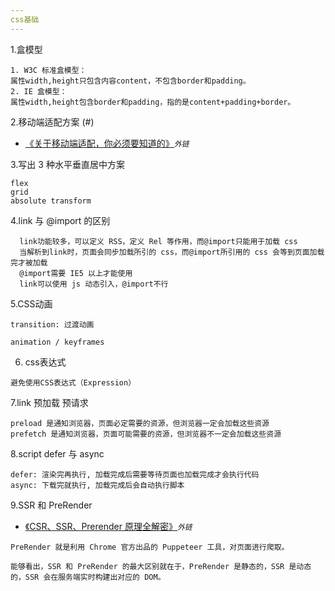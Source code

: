 ```yaml
---
css基础
---
```


1.盒模型

```text
1. W3C 标准盒模型：
属性width,height只包含内容content，不包含border和padding。
2. IE 盒模型：
属性width,height包含border和padding，指的是content+padding+border。
```

2.移动端适配方案 (#)

-   [《关于移动端适配，你必须要知道的》](https://juejin.im/post/5cddf289f265da038f77696c)_`外链`_

3.写出 3 种水平垂直居中方案

```text
flex
grid
absolute transform
```

4.link 与 @import 的区别

```text
  link功能较多，可以定义 RSS，定义 Rel 等作用，而@import只能用于加载 css
  当解析到link时，页面会同步加载所引的 css，而@import所引用的 css 会等到页面加载完才被加载
  @import需要 IE5 以上才能使用
  link可以使用 js 动态引入，@import不行
```

5.CSS动画
```text
transition: 过渡动画

animation / keyframes
```

6. css表达式
```text
避免使用CSS表达式（Expression）
```

7.link  预加载 预请求 
```text
preload 是通知浏览器，页面必定需要的资源，但浏览器一定会加载这些资源
prefetch 是通知浏览器，页面可能需要的资源，但浏览器不一定会加载这些资源
```

8.script defer 与 async
```text
defer: 渲染完再执行, 加载完成后需要等待页面也加载完成才会执行代码
async: 下载完就执行, 加载完成后会自动执行脚本
```

9.SSR 和 PreRender 

-   [《CSR、SSR、Prerender 原理全解密》](https://www.shangmayuan.com/a/43b9749957e0484eb5242333.html)_`外链`_
```text
PreRender 就是利用 Chrome 官方出品的 Puppeteer 工具，对页面进行爬取。

能够看出，SSR 和 PreRender 的最大区别就在于，PreRender 是静态的，SSR 是动态的，SSR 会在服务端实时构建出对应的 DOM。
```
